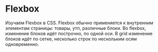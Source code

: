 # Flexbox
Изучаем Flexbox в CSS. Flexbox обычно применяется к внутренним элементам страницы: товары, утп, различные блоки. Во flexbox, изменение блоков идёт построчно, по одной оси. В grid изменение блоков идёт по сетке, несколько строк по нескольким осям одновременно.

